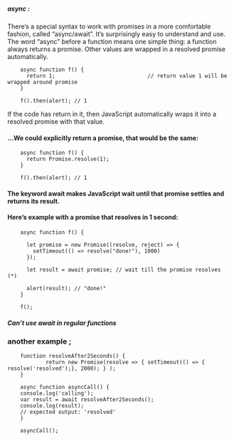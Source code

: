##### async : 

There’s a special syntax to work with promises in a more comfortable fashion, called “async/await”. It’s surprisingly easy to understand and use.
The word “async” before a function means one simple thing: a function always returns a promise. Other values are wrapped in a resolved promise automatically.


        async function f() {
          return 1;                             // return value 1 will be wrapped around promise
        }
        
        f().then(alert); // 1

 If the code has return <non-promise> in it, 
 then JavaScript automatically wraps it into a resolved promise with that value.


#### …We could explicitly return a promise, that would be the same:

        async function f() {
          return Promise.resolve(1);
        }

        f().then(alert); // 1
        
        
        
#### The keyword await makes JavaScript wait until that promise settles and returns its result.
#### Here’s example with a promise that resolves in 1 second:

        async function f() {

          let promise = new Promise((resolve, reject) => {
            setTimeout(() => resolve("done!"), 1000)
          });

          let result = await promise; // wait till the promise resolves (*)

          alert(result); // "done!"
        }

        f();
        
        
 ##### Can’t use await in regular functions
 
 
 
 ### another example ;
 
        function resolveAfter2Seconds() {
                return new Promise(resolve => { setTimeout(() => { resolve('resolved');}, 2000); } );
        }

        async function asyncCall() {
        console.log('calling');
        var result = await resolveAfter2Seconds();
        console.log(result);
        // expected output: 'resolved'
        }

        asyncCall();

